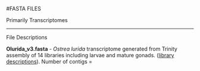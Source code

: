 #FASTA FILES

Primarily Transcriptomes

---
File Descriptions


**Olurida_v3.fasta** - _Ostrea lurida_ transcriptome generated from Trinity assembly of 14 libraries including larvae and mature gonads. ([library descriptions](https://github.com/sr320/dgo/blob/master/O_lurida.md)). Number of contigs = 
